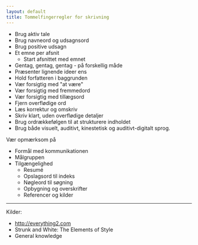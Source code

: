 ```yaml
---
layout: default
title: Tommelfingerregler for skrivning
---
```


- Brug aktiv tale
- Brug navneord og udsagnsord
- Brug positive udsagn
- Et emne per afsnit
    - Start afsnittet med emnet
- Gentag, gentag, gentag - på forskellig måde
- Præsenter lignende ideer ens
- Hold forfatteren i baggrunden
- Vær forsigtig med "at være"
- Vær forsigtig med fremmedord
- Vær forsigtig med tillægsord
- Fjern overflødige ord
- Læs korrektur og omskriv
- Skriv klart, uden overflødige detaljer
- Brug ordrækkefølgen til at strukturere indholdet
- Brug både visuelt, auditivt, kinestetisk og auditivt-digitalt sprog.

Vær opmærksom på
- Formål med kommunikationen
- Målgruppen
- Tilgængelighed
    - Resumé
    - Opslagsord til indeks
    - Nøgleord til søgning
    - Opbygning og overskrifter
    - Referencer og kilder

----

Kilder:
- http://everything2.com 
- Strunk and White: The Elements of Style
- General knowledge



